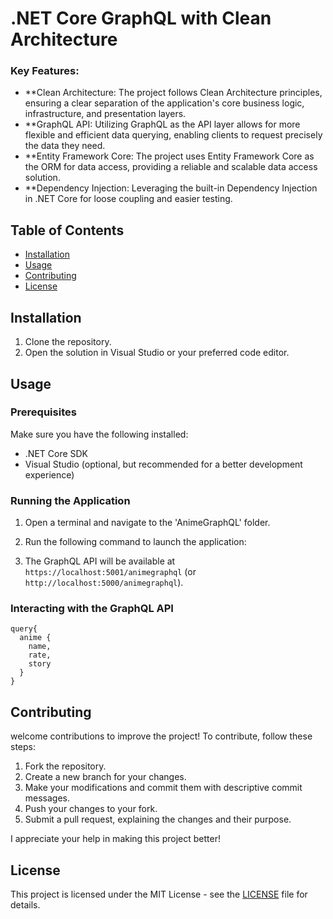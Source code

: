 # .NET Core GraphQL with Clean Architecture

### Key Features:

- **Clean Architecture: The project follows Clean Architecture principles, ensuring a clear separation of the application's core business logic, infrastructure, and presentation layers.
- **GraphQL API: Utilizing GraphQL as the API layer allows for more flexible and efficient data querying, enabling clients to request precisely the data they need.
- **Entity Framework Core: The project uses Entity Framework Core as the ORM for data access, providing a reliable and scalable data access solution.
- **Dependency Injection: Leveraging the built-in Dependency Injection in .NET Core for loose coupling and easier testing.

## Table of Contents
- [Installation](#installation)
- [Usage](#usage)
- [Contributing](#contributing)
- [License](#license)

## Installation

1. Clone the repository.
2. Open the solution in Visual Studio or your preferred code editor.

## Usage

### Prerequisites

Make sure you have the following installed:

- .NET Core SDK
- Visual Studio (optional, but recommended for a better development experience)

### Running the Application

1. Open a terminal and navigate to the 'AnimeGraphQL' folder.
2. Run the following command to launch the application:


3. The GraphQL API will be available at `https://localhost:5001/animegraphql` (or `http://localhost:5000/animegraphql`).

### Interacting with the GraphQL API

```
query{
  anime {
    name,
    rate,
    story
  }
}
```

## Contributing

welcome contributions to improve the project! To contribute, follow these steps:

1. Fork the repository.
2. Create a new branch for your changes.
3. Make your modifications and commit them with descriptive commit messages.
4. Push your changes to your fork.
5. Submit a pull request, explaining the changes and their purpose.

I appreciate your help in making this project better!

## License

This project is licensed under the MIT License - see the [LICENSE](LICENSE) file for details.
